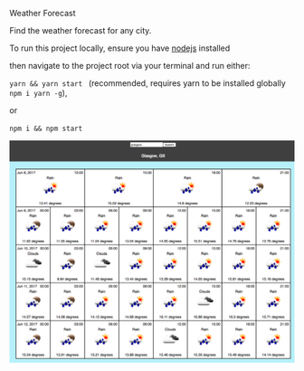 Weather Forecast

Find the weather forecast for any city.

To run this project locally, ensure you have [nodejs](https://nodejs.org/en/) installed

then navigate to the project root via your terminal and run either:

`yarn && yarn start ` (recommended, requires yarn to be installed globally `npm i yarn -g`),

or

`npm i && npm start`

![Weather App](./home.png)

